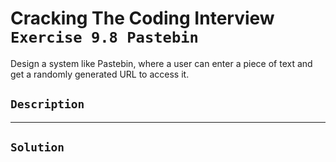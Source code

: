 # Cracking The Coding Interview `Exercise 9.8 Pastebin`

Design a system like Pastebin, where a user can enter a piece of text and get a randomly generated URL to access it.

## `Description`

---

## `Solution`